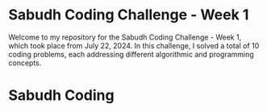 # Sabudh Coding Challenge - Week 1

Welcome to my repository for the Sabudh Coding Challenge - Week 1, which took place from July 22, 2024. In this challenge, I solved a total of 10 coding problems, each addressing different algorithmic and programming concepts.

# Sabudh Coding 
